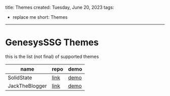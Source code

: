 title: Themes
created: Tuesday, June 20, 2023
tags:
  - replace me
short: Themes
---
# GenesysSSG Themes
this is the list (not final) of supported themes

| name | repo | demo |
| - | - | - |
| SolidState | <a href="https://github.com/dejandjenic/GenesysSSG.Themes.SolidState/" target=_blank>link</a> | <a href="https://dejandjenic.github.io/GenesysSSG.Themes.SolidState.Demo/" target=_blank>demo</a> |
| JackTheBlogger | <a href="https://github.com/dejandjenic/GenesysSSG.Themes.JackTheBlogger/" target=_blank>link</a> | <a href="https://dejandjenic.github.io/GenesysSSG.Themes.JackTheBlogger.Demo/" target=_blank>demo</a> |

